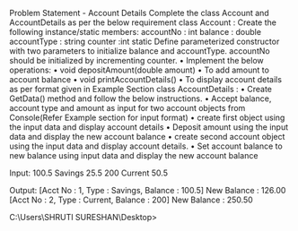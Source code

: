 Problem Statement - Account Details
Complete the class Account and AccountDetails as per the below requirement
class Account :
Create the following instance/static members:
accountNo : int
balance : double
accountType : string
counter :int static
Define parameterized constructor with two parameters to initialize balance and accountType. accountNo should be initialized by incrementing counter.
•	Implement the below operations:
•	void depositAmount(double amount)
•	To add amount to account balance
•	void printAccountDetails()
•	To display account details as per format given in Example Section
class AccountDetails :
•	Create GetData() method and follow the below instructions.
•	Accept balance, account type and amount as input for two account objects from Console(Refer Example section for input format)
•	create first object using the input data and display account details
•	Deposit amount using the input data and display the new account balance
•	create second account object using the input data and display account details.
•	Set account balance to new balance using input data and display the new account balance

Input:
100.5
Savings
25.5
200
Current
50.5

Output:
[Acct No : 1, Type : Savings, Balance : 100.5]
New Balance : 126.00
[Acct No : 2, Type : Current, Balance : 200]
New Balance : 250.50

C:\Users\SHRUTI SURESHAN\Desktop>
